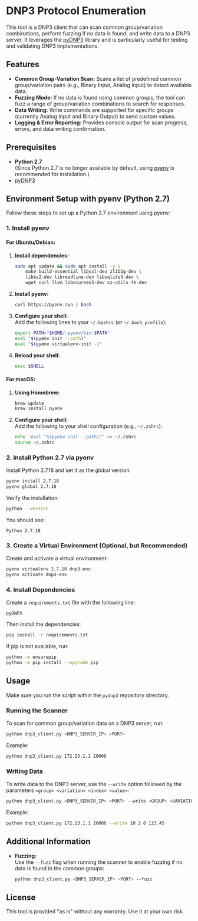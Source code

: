 # DNP3 Protocol Enumeration

This tool is a DNP3 client that can scan common group/variation combinations, perform fuzzing if no data is found, and write data to a DNP3 server. It leverages the [pyDNP3](https://github.com/ChargePoint/pydnp3) library and is particularly useful for testing and validating DNP3 implementations.

## Features

- **Common Group-Variation Scan:** Scans a list of predefined common group/variation pairs (e.g., Binary Input, Analog Input) to detect available data.
- **Fuzzing Mode:** If no data is found using common groups, the tool can fuzz a range of group/variation combinations to search for responses.
- **Data Writing:** Write commands are supported for specific groups (currently Analog Input and Binary Output) to send custom values.
- **Logging & Error Reporting:** Provides console output for scan progress, errors, and data writing confirmation.

## Prerequisites

- **Python 2.7**  
  (Since Python 2.7 is no longer available by default, using [pyenv](https://github.com/pyenv/pyenv) is recommended for installation.)
- [pyDNP3](https://github.com/ChargePoint/pydnp3)

## Environment Setup with pyenv (Python 2.7)

Follow these steps to set up a Python 2.7 environment using pyenv:

### 1. Install pyenv

#### For Ubuntu/Debian:

1. **Install dependencies:**

   ```bash
   sudo apt update && sudo apt install -y \
       make build-essential libssl-dev zlib1g-dev \
       libbz2-dev libreadline-dev libsqlite3-dev \
       wget curl llvm libncurses5-dev xz-utils tk-dev
   ```

2. **Install pyenv:**

   ```bash
   curl https://pyenv.run | bash
   ```

3. **Configure your shell:**  
   Add the following lines to your `~/.bashrc` (or `~/.bash_profile`):

   ```bash
   export PATH="$HOME/.pyenv/bin:$PATH"
   eval "$(pyenv init --path)"
   eval "$(pyenv virtualenv-init -)"
   ```

4. **Reload your shell:**

   ```bash
   exec $SHELL
   ```

#### For macOS:

1. **Using Homebrew:**

   ```bash
   brew update
   brew install pyenv
   ```

2. **Configure your shell:**  
   Add the following to your shell configuration (e.g., `~/.zshrc`):

   ```bash
   echo 'eval "$(pyenv init --path)"' >> ~/.zshrc
   source ~/.zshrc
   ```

### 2. Install Python 2.7 via pyenv

Install Python 2.7.18 and set it as the global version:

```bash
pyenv install 2.7.18
pyenv global 2.7.18
```

Verify the installation:

```bash
python --version
```

You should see:

```
Python 2.7.18
```

### 3. Create a Virtual Environment (Optional, but Recommended)

Create and activate a virtual environment:

```bash
pyenv virtualenv 2.7.18 dnp3-env
pyenv activate dnp3-env
```

### 4. Install Dependencies

Create a `requirements.txt` file with the following line:

```
pyDNP3
```

Then install the dependencies:

```bash
pip install -r requirements.txt
```

If pip is not available, run:

```bash
python -m ensurepip
python -m pip install --upgrade pip
```

## Usage

Make sure you run the script within the `pydnp3` repository directory.

### Running the Scanner

To scan for common group/variation data on a DNP3 server, run:

```bash
python dnp3_client.py <DNP3_SERVER_IP> <PORT>
```

Example:

```bash
python dnp3_client.py 172.23.1.1 20000
```

### Writing Data

To write data to the DNP3 server, use the `--write` option followed by the parameters `<group> <variation> <index> <value>`:

```bash
python dnp3_client.py <DNP3_SERVER_IP> <PORT> --write <GROUP> <VARIATION> <INDEX> <VALUE>
```

Example:

```bash
python dnp3_client.py 172.23.1.1 20000 --write 10 2 0 123.45
```

## Additional Information

- **Fuzzing:**  
  Use the `--fuzz` flag when running the scanner to enable fuzzing if no data is found in the common groups:

  ```bash
  python dnp3_client.py <DNP3_SERVER_IP> <PORT> --fuzz
  ```

## License

This tool is provided "as is" without any warranty. Use it at your own risk.
